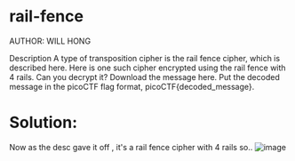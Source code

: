 # rail-fence
AUTHOR: WILL HONG

Description
A type of transposition cipher is the rail fence cipher, which is described here. Here is one such cipher encrypted using the rail fence with 4 rails. Can you decrypt it?
Download the message here.
Put the decoded message in the picoCTF flag format, picoCTF{decoded_message}.

# Solution:
Now as the desc gave it off , it's a rail fence cipher with 4 rails so..
![image](https://github.com/LAVANYA-PIDIKITI/picoCTF-Writeup/assets/98797256/1cd0df7f-341a-48bf-a0a5-8111a14dd6ba)
